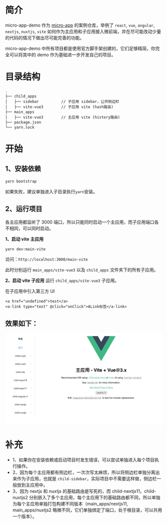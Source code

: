 # 简介

micro-app-demo 作为 [micro-app](https://github.com/micro-zoe/micro-app) 的案例仓库，举例了 `react`, `vue`, `angular`, `nextjs`, `nuxtjs`, `vite` 如何作为主应用和子应用接入微前端，并在尽可能改动少量的代码的情况下做出尽可能完善的功能。

micro-app-demo 中所有项目都是使用官方脚手架创建的，它们足够精简，你完全可以将其中的 demo 作为基础进一步开发自己的项目。

# 目录结构

```
.
├── child_apps
│   ├── sidebar          // 子应用 sidebar，公共侧边栏
│   ├── vite-vue3        // 子应用 vite (hash路由)
├── main_apps
│   ├── vite-vue3        // 主应用 vite (history路由)
├── package.json
└── yarn.lock
```

# 开始

## 1、安装依赖

```bash
yarn bootstrap
```

如果失败，建议单独进入子目录执行`yarn`安装。

## 2、运行项目

各主应用都监听了 3000 端口，所以只能同时启动一个主应用，而子应用端口各不相同，可以同时启动。

**1、启动 vite 主应用**

```bash
yarn dev:main-vite
```

访问：`http://localhost:3000/main-vite`

此时分别运行 `main_apps/vite-vue3` 以及 `child_apps` 文件夹下的所有子应用。

**2、启动 vite 子应用**
运行 `child_apps/vite-vue3` 子应用。

在子应用中引入第三方 UI

```
<a href="undefined">test</a>
<a-link type="text" @click="onClick">ALink标签</a-link>
```

## 效果如下：

![](./example.png)

# 补充

- 1、如果你在安装依赖或启动项目时发生错误，可以尝试单独进入每个项目执行操作。
- 2、因为每个主应用都有侧边栏，一次次写太麻烦，所以将侧边栏单独分离出来作为子应用，也就是 `child-sidebar`，实际项目中不需要这样做，侧边栏一般放到主应用中。
- 3、因为 nextjs 和 nuxtjs 的基础路由是写死的，而 child-nextjs11，child-nuxtjs2 分别嵌入了多个主应用，每个主应用下的基础路由都不同，所以单独为每个主应用单独打包构建不同版本（main_apps/nextjs11, main_apps/nuxtjs2 略微不同，它们单独绑定了端口，处于根目录，可以共用一个版本）。
